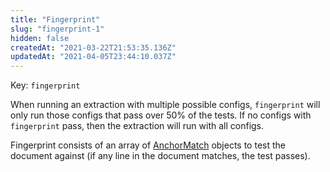 ```yaml
---
title: "Fingerprint"
slug: "fingerprint-1"
hidden: false
createdAt: "2021-03-22T21:53:35.136Z"
updatedAt: "2021-04-05T23:44:10.037Z"
---
```

Key: `fingerprint`

When running an extraction with multiple possible configs, `fingerprint` will only run those configs that pass over 50% of the tests. If no configs with `fingerprint` pass, then the extraction will run with all configs.

Fingerprint consists of an array of [AnchorMatch](ref:anchormatch) objects to test the document against (if any line in the document matches, the test passes).